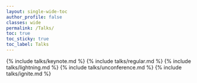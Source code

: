 ```yaml
---
layout: single-wide-toc
author_profile: false
classes: wide
permalink: /Talks/
toc: true
toc_sticky: true
toc_label: Talks
---
```


{% include talks/keynote.md %}
{% include talks/regular.md %}
{% include talks/lightning.md %}
{% include talks/unconference.md %}
{% include talks/ignite.md %}

